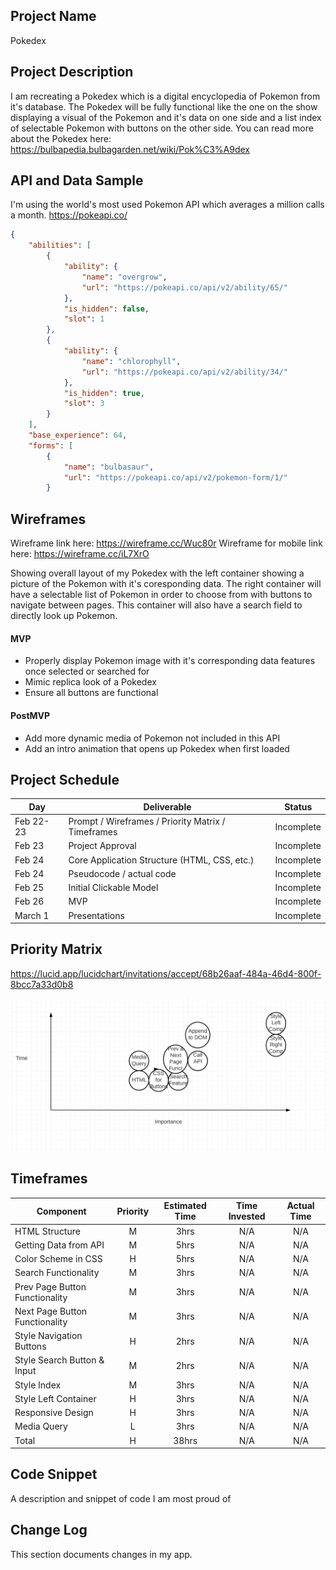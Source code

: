 ## Project Name

Pokedex

## Project Description

I am recreating a Pokedex which is a digital encyclopedia of Pokemon from it's database. The Pokedex will be fully functional like the one on the show displaying a visual of the Pokemon and it's data on one side and a list index of selectable Pokemon with buttons on the other side. You can read more about the Pokedex here: <https://bulbapedia.bulbagarden.net/wiki/Pok%C3%A9dex>

## API and Data Sample

I'm using the world's most used Pokemon API which averages a million calls a month. https://pokeapi.co/

```json
{
    "abilities": [
        {
            "ability": {
                "name": "overgrow",
                "url": "https://pokeapi.co/api/v2/ability/65/"
            },
            "is_hidden": false,
            "slot": 1
        },
        {
            "ability": {
                "name": "chlorophyll",
                "url": "https://pokeapi.co/api/v2/ability/34/"
            },
            "is_hidden": true,
            "slot": 3
        }
    ],
    "base_experience": 64,
    "forms": [
        {
            "name": "bulbasaur",
            "url": "https://pokeapi.co/api/v2/pokemon-form/1/"
        }
```

## Wireframes

Wireframe link here: https://wireframe.cc/Wuc80r
Wireframe for mobile link here: https://wireframe.cc/iL7XrO

Showing overall layout of my Pokedex with the left container showing a picture of the Pokemon with it's coresponding data. The right container will have a selectable list of Pokemon in order to choose from with buttons to navigate between pages. This container will also have a search field to directly look up Pokemon.

#### MVP 

- Properly display Pokemon image with it's corresponding data features once selected or searched for 
- Mimic replica look of a Pokedex
- Ensure all buttons are functional 

#### PostMVP  

- Add more dynamic media of Pokemon not included in this API
- Add an intro animation that opens up Pokedex when first loaded

## Project Schedule

|  Day | Deliverable | Status
|---|---| ---|
|Feb 22-23| Prompt / Wireframes / Priority Matrix / Timeframes | Incomplete
|Feb 23| Project Approval | Incomplete
|Feb 24| Core Application Structure (HTML, CSS, etc.) | Incomplete
|Feb 24| Pseudocode / actual code | Incomplete
|Feb 25| Initial Clickable Model  | Incomplete
|Feb 26| MVP | Incomplete
|March 1| Presentations | Incomplete

## Priority Matrix

https://lucid.app/lucidchart/invitations/accept/68b26aaf-484a-46d4-800f-8bcc7a33d0b8

<img src="./priority-matrix2.png" alt="priority-matrix">

## Timeframes

| Component | Priority | Estimated Time | Time Invested | Actual Time |
| --- | :---: |  :---: | :---: | :---: |
| HTML Structure| M | 3hrs| N/A | N/A |
| Getting Data from API | M | 5hrs| N/A | N/A |
| Color Scheme in CSS | H | 5hrs | N/A | N/A |
| Search Functionality | M | 3hrs | N/A | N/A |
| Prev Page Button Functionality | M | 3hrs | N/A | N/A |
| Next Page Button Functionality | M | 3hrs | N/A | N/A |
| Style Navigation Buttons | H | 2hrs | N/A | N/A |
| Style Search Button & Input | M | 2hrs | N/A | N/A |
| Style Index | M | 3hrs | N/A | N/A | 
| Style Left Container | H | 3hrs | N/A | N/A |
| Responsive Design | H | 3hrs | N/A | N/A | 
| Media Query | L | 3hrs | N/A | N/A |
| Total | H | 38hrs| N/A | N/A |

## Code Snippet

A description and snippet of code I am most proud of 



## Change Log
This section documents changes in my app.

